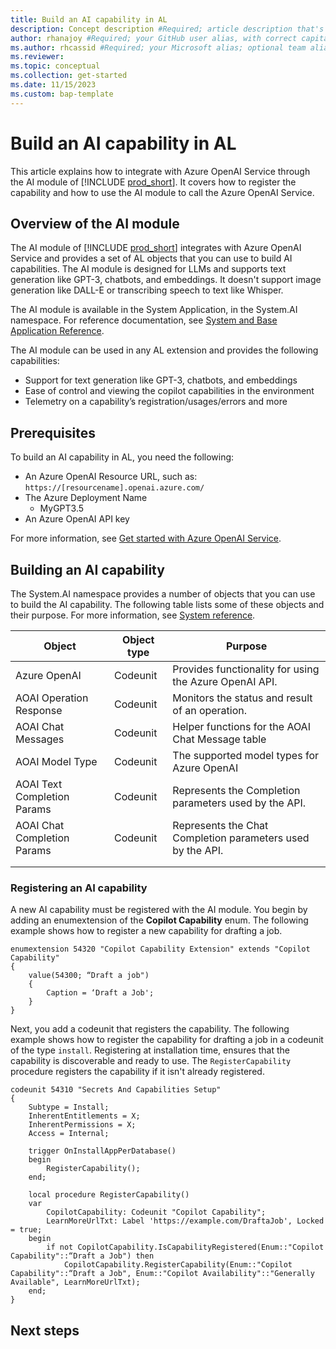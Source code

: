 ```yaml
---
title: Build an AI capability in AL
description: Concept description #Required; article description that's displayed in search results. Don't enclose in quotation marks. Do end with a period.
author: rhanajoy #Required; your GitHub user alias, with correct capitalization.
ms.author: rhcassid #Required; your Microsoft alias; optional team alias.
ms.reviewer: 
ms.topic: conceptual
ms.collection: get-started
ms.date: 11/15/2023
ms.custom: bap-template
---
```


# Build an AI capability in AL

This article explains how to integrate with Azure OpenAI Service through the AI module of [!INCLUDE [prod_short](includes/prod_short.md)]. It covers how to register the capability and how to use the AI module to call the Azure OpenAI Service.

<!-- Covers our System app module for AI including which models, how to get set up with AOAI key/endpoints, prompting, registering capabilities, simple sample code, link out to bigger example extension. Basically Darricks’ BCLE content.-->


## Overview of the AI module

The AI module of [!INCLUDE [prod_short](includes/prod_short.md)] integrates with Azure OpenAI Service and provides a set of AL objects that you can use to build AI capabilities. The AI module is designed for LLMs and supports text generation like GPT-3, chatbots, and embeddings. It doesn't support image generation like DALL-E or transcribing speech to text like Whisper. 

The AI module is available in the System Application, in the System.AI namespace. For reference documentation, see [System and Base Application Reference](/dynamics365/business-central/application).

The AI module can be used in any AL extension and provides the following capabilities:

- Support for text generation like GPT-3, chatbots, and embeddings
- Ease of control and viewing the copilot capabilities in the environment
- Telemetry on a capability’s registration/usages/errors and more

## Prerequisites

To build an AI capability in AL, you need the following:

- An Azure OpenAI Resource URL, such as: `https://[resourcename].openai.azure.com/`
- The Azure Deployment Name 
    - MyGPT3.5
- An Azure OpenAI API key

For more information, see [Get started with Azure OpenAI Service](ai-dev-tools-get-started.md).

## Building an AI capability

The System.AI namespace provides a number of objects that you can use to build the AI capability. The following table lists some of these objects and their purpose. For more information, see [System reference](/dynamics365/business-central/application/system/module/system).

|Object | Object type | Purpose | 
|-------|-------------|---------|
|Azure OpenAI |Codeunit| Provides functionality for using the Azure OpenAI API.|
|AOAI Operation Response|Codeunit|Monitors the status and result of an operation.|
|AOAI Chat Messages|Codeunit|Helper functions for the AOAI Chat Message table|
|AOAI Model Type| Codeunit |The supported model types for Azure OpenAI|
|AOAI Text Completion Params| Codeunit|Represents the Completion parameters used by the API.|
|AOAI Chat Completion Params| Codeunit|Represents the Chat Completion parameters used by the API.|
|||
|||


### Registering an AI capability

A new AI capability must be registered with the AI module. You begin by adding an enumextension of the **Copilot Capability** enum. The following example shows how to register a new capability for drafting a job.

```al
enumextension 54320 "Copilot Capability Extension" extends "Copilot Capability"
{
    value(54300; “Draft a job")
    {
        Caption = ‘Draft a Job';
    }
}
```

Next, you add a codeunit that registers the capability. The following example shows how to register the capability for drafting a job in a codeunit of the type `install`. Registering at installation time, ensures that the capability is discoverable and ready to use. The `RegisterCapability` procedure registers the capability if it isn't already registered.

```al
codeunit 54310 "Secrets And Capabilities Setup"
{
    Subtype = Install;
    InherentEntitlements = X;
    InherentPermissions = X;
    Access = Internal;
 
    trigger OnInstallAppPerDatabase()
    begin
        RegisterCapability();
    end;

    local procedure RegisterCapability()
    var
        CopilotCapability: Codeunit "Copilot Capability";
        LearnMoreUrlTxt: Label 'https://example.com/DraftaJob', Locked = true;
    begin
        if not CopilotCapability.IsCapabilityRegistered(Enum::"Copilot Capability"::“Draft a Job") then
            CopilotCapability.RegisterCapability(Enum::"Copilot Capability"::“Draft a Job", Enum::"Copilot Availability"::"Generally Available", LearnMoreUrlTxt);
    end;
}
```


<!--add your content here-->

<!--Next steps - Required. Provide at least one next step and no more than three. Include some context so the customer can determine why they would click the link.-->
## Next steps
